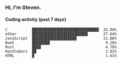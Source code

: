 ### Hi, I'm Steven.

#### Coding activity (past 7 days)
```
C           ▓▓▓▓▓▓▓▓▓▓▓▓▓▓▓▓▓▓▓▓▓▓▓▓▓▓▓▓▓▓  32.04%
other       ▓▓▓▓▓▓▓▓▓▓▓▓▓▓▓▓▓▓▓▓▓▓▓▓▓       27.64%
JavaScript  ▓▓▓▓▓▓▓▓▓▓▓▓▓▓▓▓▓▓▓▓            21.86%
Bash        ▓▓▓▓▓▓▓▓                         9.26%
Rust        ▓▓▓▓                             4.78%
Handlebars  ▓▓                               2.82%
HTML        ▓                                1.61%
```
